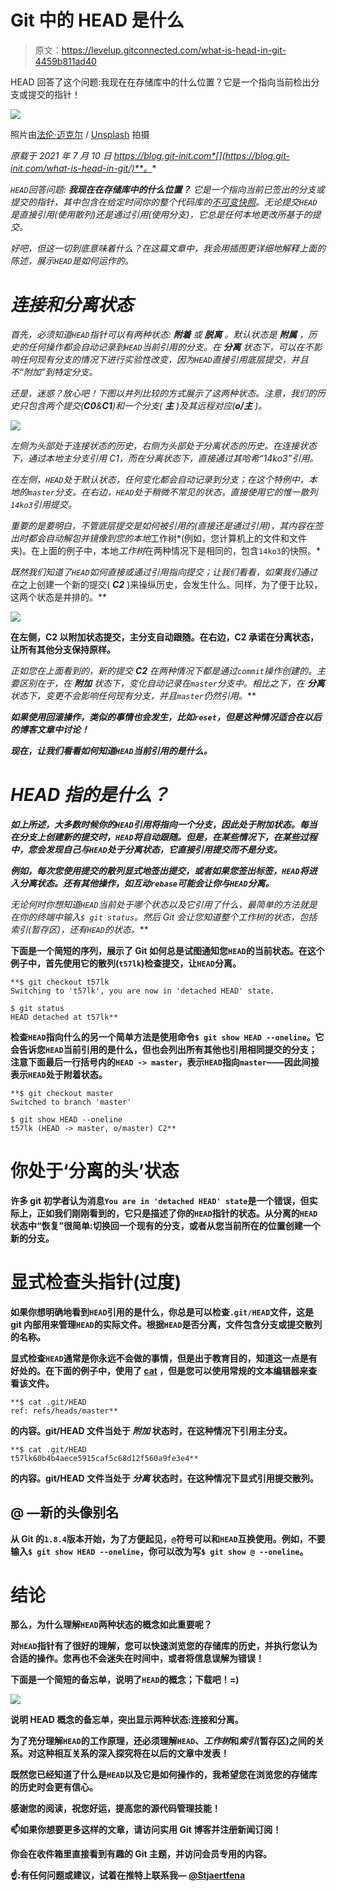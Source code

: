 # Git 中的 HEAD 是什么

> 原文：<https://levelup.gitconnected.com/what-is-head-in-git-4459b811ad40>

HEAD 回答了这个问题:我现在在存储库中的什么位置？它是一个指向当前检出分支或提交的指针！

![](img/2e351d0df7c826c6dcd0761d3a448871.png)

照片由[法伦·迈克尔](https://unsplash.com/@fallonmichaeltx?utm_source=ghost&utm_medium=referral&utm_campaign=api-credit) / [Unsplash](https://unsplash.com/?utm_source=ghost&utm_medium=referral&utm_campaign=api-credit) 拍摄

*原载于 2021 年 7 月 10 日 https://blog.git-init.com*[](https://blog.git-init.com/what-is-head-in-git/)**。**

*`HEAD`回答问题: ***我现在在存储库中的什么位置？*** 它是一个指向当前已签出的分支或提交的指针，其中包含在给定时间你的整个代码库的[不可变快照](https://blog.git-init.com/immutable-snapshot-in-git/)。无论提交`HEAD`是直接引用(使用散列)还是通过引用(使用分支)，它总是任何本地更改所基于的提交。*

*好吧，但这一切到底意味着什么？在这篇文章中，我会用插图更详细地解释上面的陈述，展示`HEAD`是如何运作的。*

# *连接和分离状态*

*首先，必须知道`HEAD`指针可以有两种状态: ***附着*** 或 ***脱离*** 。默认状态是 ***附属*** ，历史的任何操作都会自动记录到`HEAD`当前引用的分支。在 ***分离*** 状态下，可以在不影响任何现有分支的情况下进行实验性改变，因为`HEAD`直接引用底层提交，并且不“附加”到特定分支。*

*还是，迷惑？放心吧！下图以并列比较的方式展示了这两种状态。注意，我们的历史只包含两个提交(***C0***&***C1***)和一个分支( ***主*** )及其远程对应(***o/主*** )。*

*![](img/8789e7b46d342a58e074134e24bf73f1.png)*

*左侧为头部处于连接状态的历史，右侧为头部处于分离状态的历史。在连接状态下，通过本地主分支引用 C1，而在分离状态下，直接通过其哈希“14ko3”引用。*

*在左侧，`HEAD`处于默认状态，任何变化都会自动记录到分支；在这个特例中，本地的`master`分支。在右边，`HEAD`处于稍微不常见的状态，直接使用它的惟一散列`14ko3`引用提交。*

*重要的是要明白，不管底层提交是如何被引用的(直接还是通过引用)，其内容在签出时都会自动解包并镜像到您的本地*工作树*(例如，您计算机上的文件和文件夹)。在上面的例子中，本地*工作树*在两种情况下是相同的，包含`14ko3`的快照。*

*既然我们知道了`HEAD`如何直接或通过引用指向提交；让我们看看，如果我们通过在*之上创建一个新的提交( ***C2*** )来操纵历史，会发生什么。同样，为了便于比较，这两个状态是并排的。**

**![](img/ec6ac1d4a77c7a8072b297b2ef06ba5d.png)**

**在左侧，C2 以附加状态提交，主分支自动跟随。在右边，C2 承诺在分离状态，让所有其他分支保持原样。**

**正如您在上面看到的，新的提交 ***C2*** 在两种情况下都是通过`commit`操作创建的。主要区别在于，在 ***附加*** 状态下，变化自动记录在`master`分支中。相比之下，在 ***分离*** 状态下，变更不会影响任何现有分支，并且`master`仍然引用*。***

***如果使用回滚操作，类似的事情也会发生，比如`reset`，但是这种情况适合在以后的博客文章中讨论！***

***现在，让我们看看如何知道`HEAD`当前引用的是什么。***

# ***HEAD 指的是什么？***

***如上所述，大多数时候你的`HEAD`引用将指向一个分支，因此处于附加状态。每当在分支上创建新的提交时，`HEAD`将自动跟随。但是，在某些情况下，在某些过程中，您会发现自己与`HEAD`处于分离状态，它直接引用提交而不是分支。***

***例如，每次您使用提交的散列显式地签出提交，或者如果您签出标签，`HEAD`将进入分离状态。还有其他操作，如互动`rebase`可能会让你与`HEAD`分离。***

***无论何时你想知道`HEAD`当前处于哪个状态以及它引用了什么，最简单的方法就是在你的终端中输入`$ git status`。然后 Git 会让您知道整个*工作树的状态，*包括*索引*(暂存区)，还有`HEAD`的状态。***

**下面是一个简短的序列，展示了 Git 如何总是试图通知您`HEAD`的当前状态。在这个例子中，首先使用它的散列(`t57lk`)检查提交，让`HEAD`分离。**

```
**$ git checkout t57lk
Switching to 't57lk', you are now in 'detached HEAD' state.

$ git status
HEAD detached at t57lk**
```

**检查`HEAD`指向什么的另一个简单方法是使用命令`$ git show HEAD --oneline`。它会告诉您`HEAD`当前引用的是什么，但也会列出所有其他也引用相同提交的分支；注意下面最后一行括号内的`HEAD -> master`，表示`HEAD`指向`master`——因此间接表示`HEAD`处于附着状态。**

```
**$ git checkout master
Switched to branch 'master'

$ git show HEAD --oneline
t57lk (HEAD -> master, o/master) C2**
```

# **你处于‘分离的头’状态**

**许多 git 初学者认为消息`You are in 'detached HEAD' state`是一个错误，但实际上，正如我们刚刚看到的，它只是描述了你的`HEAD`指针的状态。从分离的`HEAD`状态中“恢复”很简单:切换回一个现有的分支，或者从您当前所在的位置创建一个新的分支。**

# **显式检查头指针(过度)**

**如果你想明确地看到`HEAD`引用的是什么，你总是可以检查`.git/HEAD`文件，这是 git 内部用来管理`HEAD`的实际文件。根据`HEAD`是否分离，文件包含分支或提交散列的名称。**

**显式检查`HEAD`通常是你永远不会做的事情，但是出于教育目的，知道这一点是有好处的。在下面的例子中，使用了 [cat](https://en.wikipedia.org/wiki/Cat_(Unix)?ref=the-pragmatic-git) ，但是您可以使用常规的文本编辑器来查看该文件。**

```
**$ cat .git/HEAD
ref: refs/heads/master**
```

**的内容。git/HEAD 文件当处于 ***附加*** 状态时，在这种情况下引用主分支。**

```
**$ cat .git/HEAD
t57lk60b4b4aece5915caf5c68d12f560a9fe3e4**
```

**的内容。git/HEAD 文件当处于 ***分离*** 状态时，在这种情况下显式引用提交散列。**

## **@ —新的头像别名**

**从 Git 的`1.8.4`版本开始，为了方便起见，`@`符号可以和`HEAD`互换使用。例如，不要输入`$ git show HEAD --oneline`，你可以改为写`$ git show @ --oneline`。**

# **结论**

**那么，为什么理解`HEAD`两种状态的概念如此重要呢？**

**对`HEAD`指针有了很好的理解，您可以快速浏览您的存储库的历史，并执行您认为合适的操作。您再也不会迷失在时间中，或者将信息误解为错误！**

**下面是一个简短的备忘单，说明了`HEAD`的概念；下载吧！=)**

**![](img/57c4d6e20cd5ba5f038d6dbe03cb6e71.png)**

**说明 HEAD 概念的备忘单，突出显示两种状态:连接和分离。**

**为了充分理解`HEAD`的工作原理，还必须理解`HEAD`、*工作树*和*索引*(暂存区)之间的关系。对这种相互关系的深入探究将在以后的文章中发表！**

**既然您已经知道了什么是`HEAD`以及它是如何操作的，我希望您在浏览您的存储库的历史时会更有信心。**

**感谢您的阅读，祝您好运，提高您的源代码管理技能！**

**📫如果你想要更多这样的文章，请访问实用 Git 博客并注册新闻订阅！**

**你会在收件箱里直接看到有趣的 Git 主题，并访问会员专用的内容。**

**☝️:有任何问题或建议，试着在推特上联系我— [@Stjaertfena](https://twitter.com/Stjaertfena?ref=the-pragmatic-git)**
